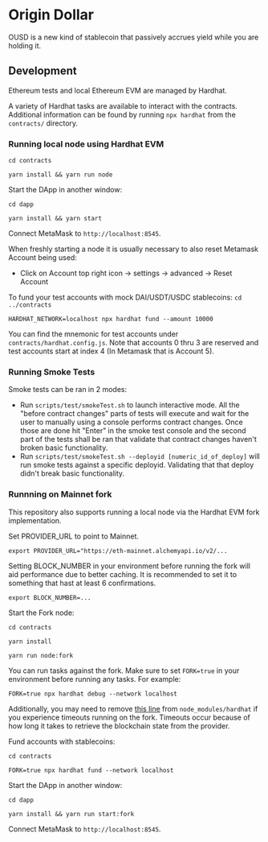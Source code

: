 # Origin Dollar

OUSD is a new kind of stablecoin that passively accrues yield while you are holding it.

## Development

Ethereum tests and local Ethereum EVM are managed by Hardhat.

A variety of Hardhat tasks are available to interact with the contracts. Additional information can be found by running `npx hardhat` from the `contracts/` directory.


### Running local node using Hardhat EVM

`cd contracts`

`yarn install && yarn run node`

Start the DApp in another window:

`cd dapp`

`yarn install && yarn start`

Connect MetaMask to `http://localhost:8545`.

When freshly starting a node it is usually necessary to also reset Metamask Account being used:
- Click on Account top right icon -> settings -> advanced -> Reset Account

To fund your test accounts with mock DAI/USDT/USDC stablecoins:
`cd ../contracts`

`HARDHAT_NETWORK=localhost npx hardhat fund --amount 10000`

You can find the mnemonic for test accounts under `contracts/hardhat.config.js`.
Note that accounts 0 thru 3 are reserved and test accounts start at index 4 (In Metamask that is Account 5).

### Running Smoke Tests

Smoke tests can be ran in 2 modes: 
- Run `scripts/test/smokeTest.sh` to launch interactive mode. All the "before contract changes" parts of tests
  will execute and wait for the user to manually using a console performs contract changes. Once those are done
  hit "Enter" in the smoke test console and the second part of the tests shall be ran that validate that contract
  changes haven't broken basic functionality.
- Run `scripts/test/smokeTest.sh --deployid [numeric_id_of_deploy]` will run smoke tests against a specific
  deployid. Validating that that deploy didn't break basic functionality.

### Runnning on Mainnet fork

This repository also supports running a local node via the Hardhat EVM fork implementation.

Set PROVIDER_URL to point to Mainnet.

`export PROVIDER_URL="https://eth-mainnet.alchemyapi.io/v2/...`

Setting BLOCK_NUMBER in your environment before running the fork will aid performance due to better caching. It is recommended to set it to something that hast at least 6 confirmations.

`export BLOCK_NUMBER=...`

Start the Fork node:

`cd contracts`

`yarn install`

`yarn run node:fork`

You can run tasks against the fork. Make sure to set `FORK=true` in your environment before running any tasks. For example:

`FORK=true npx hardhat debug --network localhost`

Additionally, you may need to remove [this line](https://github.com/nomiclabs/hardhat/blob/fc50a94a688ed5007a429857b808aae76441095c/packages/hardhat-core/src/internal/core/providers/http.ts#L119) from `node_modules/hardhat` if you experience timeouts running on the fork. Timeouts occur because of how long it takes to retrieve the blockchain state from the provider.

Fund accounts with stablecoins:

`cd contracts`

`FORK=true npx hardhat fund --network localhost`

Start the DApp in another window:

`cd dapp`

`yarn install && yarn run start:fork`

Connect MetaMask to `http://localhost:8545`.

